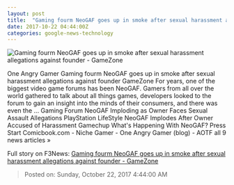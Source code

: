 ```yaml
---
layout: post
title:  "Gaming fourm NeoGAF goes up in smoke after sexual harassment allegations against founder - GameZone"
date: 2017-10-22 04:44:00Z
categories: google-news-technology
---
```


![Gaming fourm NeoGAF goes up in smoke after sexual harassment allegations against founder - GameZone](http://download.gamezone.com/uploads/image/data/1221972/neogaf-women.png)

One Angry Gamer Gaming fourm NeoGAF goes up in smoke after sexual harassment allegations against founder GameZone For years, one of the biggest video game forums has been NeoGAF. Gamers from all over the world gathered to talk about all things games, developers looked to the forum to gain an insight into the minds of their consumers, and there was even the ... Gaming Forum NeoGAF Imploding as Owner Faces Sexual Assault Allegations PlayStation LifeStyle NeoGAF Implodes After Owner Accused of Harassment Gamechup What's Happening With NeoGAF? Press Start Comicbook.com - Niche Gamer - One Angry Gamer (blog) - AOTF all 9 news articles »


Full story on F3News: [Gaming fourm NeoGAF goes up in smoke after sexual harassment allegations against founder - GameZone](http://www.f3nws.com/n/GGQsJD)

> Posted on: Sunday, October 22, 2017 4:44:00 AM

